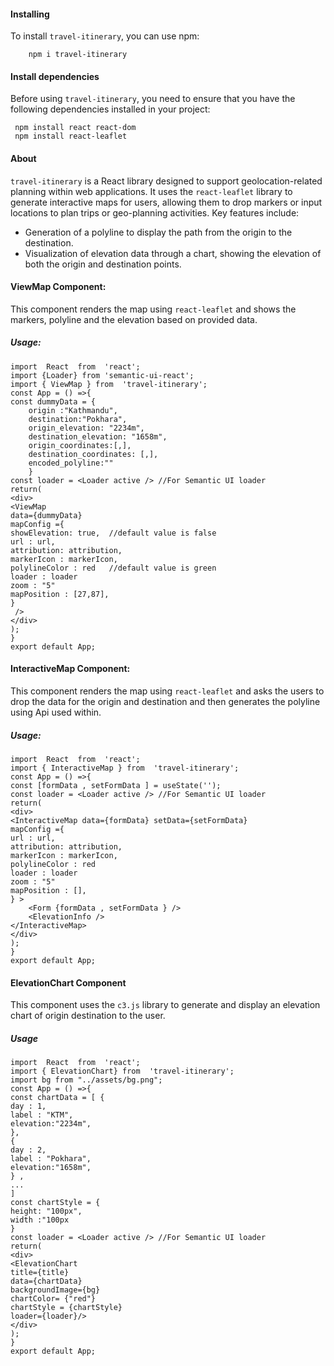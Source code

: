 #### Installing
To install `travel-itinerary`, you can use npm:
	
		npm i travel-itinerary
#### Install dependencies
Before using `travel-itinerary`, you need to ensure that you have the following dependencies installed in your project:

     npm install react react-dom 
     npm install react-leaflet

#### About
`travel-itinerary` is a React library designed to support geolocation-related planning within web applications. It uses the `react-leaflet` library to generate interactive maps for users, allowing them to drop markers or input locations to plan trips or geo-planning activities. Key features include:
-   Generation of a polyline to display the path from the origin to the destination.
-   Visualization of elevation data through a chart, showing the elevation of both the origin and destination points.

#### ViewMap Component:
This component renders the map using `react-leaflet` and shows the markers, polyline and the elevation based on provided data.
##### Usage:

	import  React  from  'react'; 
	import {Loader} from 'semantic-ui-react';
	import { ViewMap } from  'travel-itinerary';
	const App = () =>{
	const dummyData = {
		origin :"Kathmandu",
		destination:"Pokhara",
		origin_elevation: "2234m",
		destination_elevation: "1658m",
		origin_coordinates:[,],
		destination_coordinates: [,],
		encoded_polyline:""
		}
	const loader = <Loader active /> //For Semantic UI loader
	return(
	<div>
	<ViewMap 
 	data={dummyData} 
	mapConfig ={
	showElevation: true,  //default value is false
	url : url, 
	attribution: attribution,
	markerIcon : markerIcon,
	polylineColor : red   //default value is green
	loader : loader  
	zoom : "5"
	mapPosition : [27,87],
	}
	 />
	</div>
	);
	}
	export default App;
	
#### InteractiveMap Component:
This component renders the map using `react-leaflet` and asks the users to drop the data for the origin and destination and then generates the polyline using Api used within.
##### Usage:

	import  React  from  'react'; 
	import { InteractiveMap } from  'travel-itinerary';
	const App = () =>{
	const [formData , setFormData ] = useState('');
	const loader = <Loader active /> //For Semantic UI loader
	return(
	<div>
	<InteractiveMap data={formData} setData={setFormData} 
	mapConfig ={
	url : url,
	attribution: attribution,
	markerIcon : markerIcon,
	polylineColor : red
	loader : loader
 	zoom : "5"
	mapPosition : [],
	} >
		<Form {formData , setFormData } />
		<ElevationInfo />
	</InteractiveMap>
	</div>
	);
	}
	export default App;

#### ElevationChart Component
This component uses the `c3.js` library to generate and display an elevation chart of origin destination to the user.
##### Usage
	import  React  from  'react'; 
	import { ElevationChart} from  'travel-itinerary';
	import bg from "../assets/bg.png";
	const App = () =>{
	const chartData = [ {
	day : 1,
	label : "KTM",
	elevation:"2234m",
	},
	{
	day : 2,
	label : "Pokhara",
	elevation:"1658m",
	} ,
	...
	]
 	const chartStyle = {
	height: "100px",
 	width :"100px
  	}
  	const loader = <Loader active /> //For Semantic UI loader
	return(
	<div>
	<ElevationChart 
	title={title}
	data={chartData} 
	backgroundImage={bg}
	chartColor= {"red"}
	chartStyle = {chartStyle}
	loader={loader}/>
	</div>
	);
	}
	export default App;




